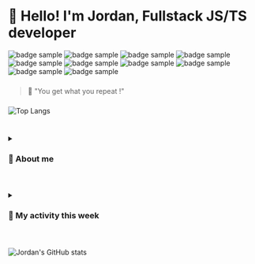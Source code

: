 # 👋 Hello! I'm Jordan, Fullstack JS/TS developer

<div align="left">
 <img src="https://img.shields.io/badge/-React-262627?logo=React&logoColor={LOGO-COLOR}&style=For-the-badge" alt="badge sample"/> <img src="https://img.shields.io/badge/-Next-262627?logo=Next.js&logoColor=FFFEFC&style=For-the-badge" alt="badge sample"/> <img src="https://img.shields.io/badge/-TypeScript-3178C6?logo=TypeScript&logoColor=FFFEFC&style=For-the-badge" alt="badge sample"/> <img src="https://img.shields.io/badge/-React%20Query-111827?logo=React%20Query&logoColor={LOGO-COLOR}&style=For-the-badge" alt="badge sample"/> <img src="https://img.shields.io/badge/-React%20Hook%20Form-111827?logo=React%20Hook%20Form&logoColor={LOGO-COLOR}style=For-the-badge" alt="badge sample"/>  <img src="https://img.shields.io/badge/-Node.js-FFFEFC?logo=Node.js&logoColor=339933&style=For-the-badge" alt="badge sample"/> <img src="https://img.shields.io/badge/-express-262627?logo=Express&logoColor=FFFEFC&style=For-the-badge" alt="badge sample"/> <img src="https://img.shields.io/badge/-mongoDB-47A248?logo=MongoDB&logoColor=FFFEFC&style=For-the-badge" alt="badge sample"/> <img src="https://img.shields.io/badge/-JavaScript-F7DF1E?logo=JavaScript&logoColor=262627&style=For-the-badge" alt="badge sample"/> <img src="https://img.shields.io/badge/-IntelliJ%20IDEA-262627?logo=IntelliJ%20IDEA&logoColor={262627}style=For-the-badge" alt="badge sample"/>
</div> 


###
> 💪 "You get what you repeat !"
###

![Top Langs](https://github-readme-stats.vercel.app/api/top-langs/?username=j0j032&exclude_repo=OC-Dev-JS-P2_Booki,OC-Dev-JS-P3_Ohmyfood,OC-Dev-JS-P4_GameOn,FS-ColorGenerator,LDDW-BrickBreaker,FS-QuizApp,PyramidAnatomy_app,OC-Dev-JS-P9_Billed,OC-Dev-JS-P6_Fisheye,OC-Dev-JS-P7_Les-petits-plats,LDDW-AlgoSource,FS-Country-React-App,FS-Cooking-React-App,FS-Redux-Blog,github-readme-stats,LDDW-redux-blog,LDDW-react-Slider,LDDW-react-animations,FS-Cours-Redux-ToolkitxMirage,FS-React-Redux-Firebase-1stProject,marvel-quiz-react-firebase,quiz-react-app&hide=html&&layout=compact&bg_color=00000000)

#

<details>
<summary>

### 🤙 About me
 
  </summary>
 
##### Hello! I'm Jordan, Frontend React passionate developer, I also have backend skills (node, express, mongoDB...) and I'll be happy to join a team and contribute on challenging projects. I'm very sensible to UX and design and got extra skills on figma and illustrator... I've just spent a year learning everything I can about React and feel more than ready to be a team player in your company!
 
##### - 🤙 My soft skills: Communication, Adaptability, Creativity, Time management, Critical thinking, Problem-solving
##### - 🤯 How I clear my mind: Running, Swimming, snowboarding, surfing, skateboarding
##### - 👨‍⚕️ Something original about me ? I was an osteopath but I felt better at fix human problems through computers 🫢
##### - 💬 Feel free to contact me for your early stage projects.
##### - 📫 The best way to reach me: hello@j0j0.me 
 
 </details>

#
<details>
<summary>
 
### 🫡 My activity this week
 
 </summary>
 
[![Jordan's wakatime stats](https://github-readme-stats.vercel.app/api/wakatime?username=j0j032&bg_color=00000000)](https://github.com/anuraghazra/github-readme-stats)

 [![wakatime](https://wakatime.com/badge/user/91dfa46b-6ffd-4bd2-ae47-99ed58afd6aa.svg)](https://wakatime.com/@91dfa46b-6ffd-4bd2-ae47-99ed58afd6aa)
 
  </details>
  
  #
  
  
  ![Jordan's GitHub stats](https://github-readme-stats.vercel.app/api?username=j0j032&show_icons=true&bg_color=00000000) 
